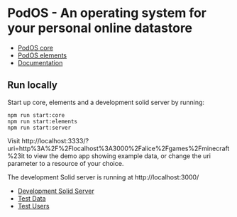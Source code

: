 # PodOS - An operating system for your personal online datastore

* [PodOS core](./core)
* [PodOS elements](./elements)
* [Documentation](./docs)

## Run locally

Start up core, elements and a development solid server by running:

```shell
npm run start:core
npm run start:elements
npm run start:server
```

Visit http://localhost:3333/?uri=http%3A%2F%2Flocalhost%3A3000%2Falice%2Fgames%2Fminecraft%23it to view the demo app
showing example data, or change the uri parameter to a resource of your choice.

The development Solid server is running at http://localhost:3000/ 

* [Development Solid Server](./dev-solid-server)
* [Test Data](./dev-solid-server/data)
* [Test Users](./dev-solid-server/Readme.md#Users)

